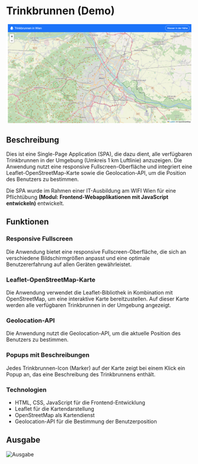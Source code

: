 # Trinkbrunnen (Demo)

![Screenshot](documentation/assets/screenshot.png)

## Beschreibung

Dies ist eine Single-Page Application (SPA), die dazu dient, alle verfügbaren Trinkbrunnen in der Umgebung (Umkreis 1 km Luftlinie) anzuzeigen. Die Anwendung nutzt eine responsive Fullscreen-Oberfläche und integriert eine Leaflet-OpenStreetMap-Karte sowie die Geolocation-API, um die Position des Benutzers zu bestimmen.

Die SPA wurde im Rahmen einer IT-Ausbildung am WIFI Wien für eine Pflichtübung **(Modul: Frontend‐Webapplikationen mit JavaScript entwickeln)** entwickelt.

## Funktionen

### Responsive Fullscreen

Die Anwendung bietet eine responsive Fullscreen-Oberfläche, die sich an verschiedene Bildschirmgrößen anpasst und eine optimale Benutzererfahrung auf allen Geräten gewährleistet.

### Leaflet-OpenStreetMap-Karte

Die Anwendung verwendet die Leaflet-Bibliothek in Kombination mit OpenStreetMap, um eine interaktive Karte bereitzustellen. Auf dieser Karte werden alle verfügbaren Trinkbrunnen in der Umgebung angezeigt.

### Geolocation-API

Die Anwendung nutzt die Geolocation-API, um die aktuelle Position des Benutzers zu bestimmen.

### Popups mit Beschreibungen

Jedes Trinkbrunnen-Icon (Marker) auf der Karte zeigt bei einem Klick ein Popup an, das eine Beschreibung des Trinkbrunnens enthält.

### Technologien

- HTML, CSS, JavaScript für die Frontend-Entwicklung
- Leaflet für die Kartendarstellung
- OpenStreetMap als Kartendienst
- Geolocation-API für die Bestimmung der Benutzerposition

## Ausgabe
![Ausgabe](documentation/assets/ausgabe.png)
